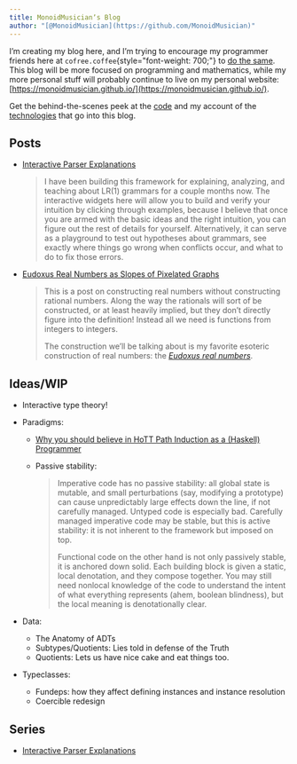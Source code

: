 ```yaml
---
title: MonoidMusicianʼs Blog
author: "[@MonoidMusician](https://github.com/MonoidMusician)"
---
```


Iʼm creating my blog here, and Iʼm trying to encourage my programmer friends here at `cofree.coffee`{style="font-weight: 700;"} to [do the same](blog.html).
This blog will be more focused on programming and mathematics, while my more personal stuff will probably continue to live on my personal website: [https://monoidmusician.github.io/](https://monoidmusician.github.io/).

Get the behind-the-scenes peek at the [code](https://github.com/MonoidMusician/blog) and my account of the [technologies](technology.html) that go into this blog.

## Posts
- [Interactive Parser Explanations](parser.html)

  > I have been building this framework for explaining, analyzing, and teaching about LR(1) grammars for a couple months now.
  > The interactive widgets here will allow you to build and verify your intuition by clicking through examples, because I believe that once you are armed with the basic ideas and the right intuition, you can figure out the rest of details for yourself.
  > Alternatively, it can serve as a playground to test out hypotheses about grammars, see exactly where things go wrong when conflicts occur, and what to do to fix those errors.

- [Eudoxus Real Numbers as Slopes of Pixelated Graphs](Eudoxus.html)

  > This is a post on constructing real numbers without constructing rational numbers. Along the way the rationals will sort of be constructed, or at least heavily implied, but they donʼt directly figure into the definition! Instead all we need is functions from integers to integers.
  >
  > The construction weʼll be talking about is my favorite esoteric construction of real numbers: the _[Eudoxus real numbers](https://ncatlab.org/nlab/show/Eudoxus+real+number)_.

## Ideas/WIP
- Interactive type theory!
- Paradigms:
  - [Why you should believe in HoTT Path Induction as a (Haskell) Programmer](programming_paths.html)
  - Passive stability:

    > Imperative code has no passive stability: all global state is mutable, and small perturbations (say, modifying a prototype) can cause unpredictably large effects down the line, if not carefully managed. Untyped code is especially bad. Carefully managed imperative code may be stable, but this is active stability: it is not inherent to the framework but imposed on top.
    >
    > Functional code on the other hand is not only passively stable, it is anchored down solid. Each building block is given a static, local denotation, and they compose together. You may still need nonlocal knowledge of the code to understand the intent of what everything represents (ahem, boolean blindness), but the local meaning is denotationally clear.

- Data:
  - The Anatomy of ADTs
  - Subtypes/Quotients: Lies told in defense of the Truth
  - Quotients: Lets us have nice cake and eat things too.
- Typeclasses:
  - Fundeps: how they affect defining instances and instance resolution
  - Coercible redesign


## Series
- [Interactive Parser Explanations](parser.html)
